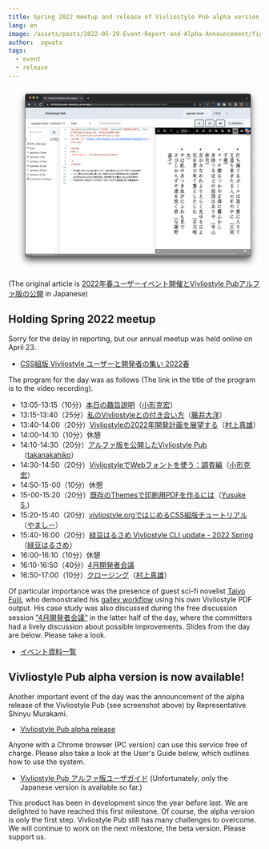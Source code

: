 ```yaml
---
title: Spring 2022 meetup and release of Vivliostyle Pub alpha version
lang: en
image: /assets/posts/2022-05-29-Event-Report-and-Alpha-Announcement/fig-1.png
author:  ogwata
tags:
  - event
  - release
---
```

<div style="float: right; margin: 0 0 1em 1em;"><img src="/assets/posts/2022-05-29-Event-Report-and-Alpha-Announcement/fig-1.png" alt="Spring 2022 meetup and release of Vivliostyle Pub alpha version"  /></div>

(The original article is [2022年春ユーザーイベント開催とVivliostyle Pubアルファ版の公開](https://vivliostyle.org/ja/blog/2022/05/29/Event-Report-and-Alpha-Announcement/) in Japanese)

## Holding Spring 2022 meetup

Sorry for the delay in reporting, but our annual meetup was held online on April 23.

- [CSS組版 Vivliostyle ユーザーと開発者の集い 2022春](https://connpass.com/event/243092/)

The program for the day was as follows (The link in the title of the program is to the video recording).

- 13:05-13:15（10分）[本日の趣旨説明](https://youtu.be/Q2Y5r8F1KTo)（[小形克宏](https://twitter.com/ogwata)）
- 13:15-13:40（25分）[私のVivliostyleとの付き合い方](https://youtu.be/iHYC552z2Rc)（[藤井大洋](https://twitter.com/t_trace)）
- 13:40-14:00（20分）[Vivliostyleの2022年開発計画を展望する](https://youtu.be/SrptSRhiR1M)（[村上真雄](https://twitter.com/MurakamiShinyu)）
- 14:00-14:10（10分）休憩
- 14:10-14:30（20分）[アルファ版を公開したVivliostyle Pub](https://youtu.be/35eHzZay-Bo)（[takanakahiko](https://twitter.com/takanakahiko)）
- 14:30-14:50（20分）[VivliostyleでWebフォントを使う：調査編](https://youtu.be/czVRSsekLjc)（[小形克宏](https://twitter.com/ogwata)）
- 14:50-15-00（10分）休憩
- 15-00-15:20（20分）[既存のThemesで印刷用PDFを作るには](https://youtu.be/B_-I9Y90oXA)（[Yusuke S.](https://twitter.com/Uske_S)）
- 15:20-15:40（20分）[vivliostyle.orgではじめるCSS組版チュートリアル](https://youtu.be/SMomqtdZXvg)（[やましー](https://twitter.com/yamasy1549)）
- 15:40-16:00（20分）[緑豆はるさめ Vivliostyle CLI update - 2022 Spring](https://youtu.be/GMzLJ17MLOk)（[緑豆はるさめ](https://twitter.com/spring_raining)）
- 16:00-16:10（10分）休憩
- 16:10-16:50（40分）[4月開発者会議](https://youtu.be/o1mWsPHHQpg)
- 16:50-17:00（10分）[クロージング](https://youtu.be/VHucqSCSQxs)（[村上真雄](https://twitter.com/MurakamiShinyu)）

Of particular importance was the presence of guest sci-fi novelist [Taiyo Fujii](https://taiyolab.com/?lang=en), who demonstrated his [galley workflow](https://github.com/ttrace/autobuild) using his own Vivliostyle PDF output. His case study was also discussed during the free discussion session [”4月開発者会議“](https://youtu.be/o1mWsPHHQpg) in the latter half of the day, where the committers had a lively discussion about possible improvements. Slides from the day are below. Please take a look.

- [イベント資料一覧](https://vivliostyle.connpass.com/event/243092/presentation/)

## Vivliostyle Pub alpha version is now available!

Another important event of the day was the announcement of the alpha release of the Vivliostyle Pub (see screenshot above) by Representative Shinyu Murakami.

- [Vivliostyle Pub alpha release](https://vivliostyle-pub-develop.vercel.app/)

Anyone with a Chrome browser (PC version) can use this service free of charge. Please also take a look at the User's Guide below, which outlines how to use the system.

- [Vivliostyle Pub アルファ版ユーザガイド](https://vivliostyle.github.io/docs-vivliostyle-pub/#/) (Unfortunately, only the Japanese version is available so far.)

This product has been in development since the year before last. We are delighted to have reached this first milestone. Of course, the alpha version is only the first step. Vivliostyle Pub still has many challenges to overcome. We will continue to work on the next milestone, the beta version. Please support us.